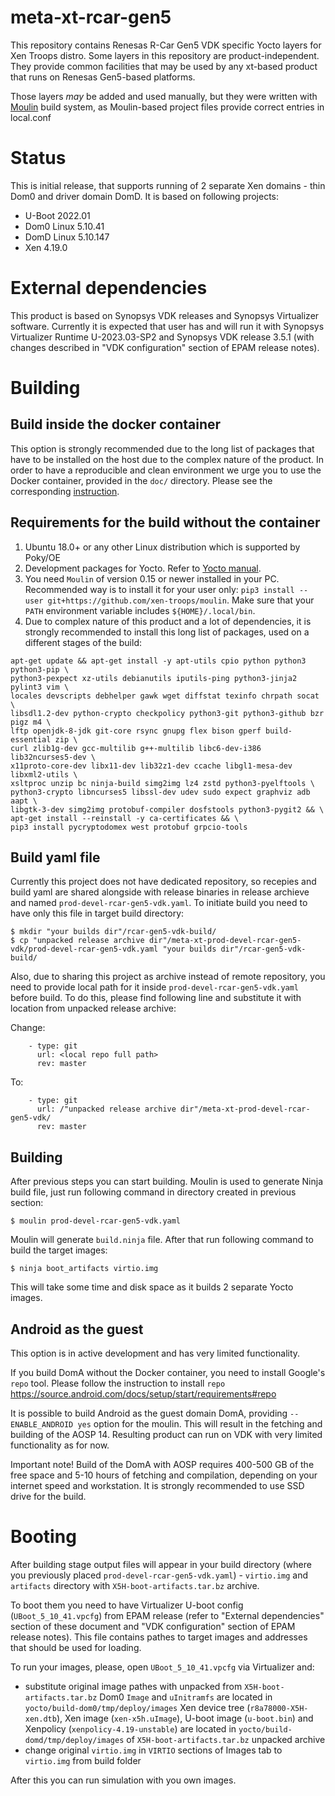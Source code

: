 # meta-xt-rcar-gen5 #

This repository contains Renesas R-Car Gen5 VDK specific Yocto layers for
Xen Troops distro. Some layers in this repository are product-independent.
They provide common facilities that may be used by any xt-based product
that runs on Renesas Gen5-based platforms.

Those layers *may* be added and used manually, but they were written
with [Moulin](https://moulin.readthedocs.io/en/latest/) build system,
as Moulin-based project files provide correct entries in local.conf

# Status

This is initial release, that supports running of 2 separate Xen domains - thin
Dom0 and driver domain DomD. It is based on following projects:
- U-Boot 2022.01
- Dom0 Linux 5.10.41
- DomD Linux 5.10.147
- Xen 4.19.0

# External dependencies

This product is based on Synopsys VDK releases and Synopsys Virtualizer software.
Currently it is expected that user has and will run it with Synopsys Virtualizer
Runtime U-2023.03-SP2 and Synopsys VDK release 3.5.1 (with changes described in
"VDK configuration" section of EPAM release notes).

# Building

## Build inside the docker container

This option is strongly recommended due to the long list of packages that have
to be installed on the host due to the complex nature of the product.
In order to have a reproducible and clean environment we urge you to use the
Docker container, provided in the `doc/` directory.
Please see the corresponding [instruction](doc/Docker.md).

## Requirements for the build without the container

1. Ubuntu 18.0+ or any other Linux distribution which is supported by Poky/OE
2. Development packages for Yocto. Refer to [Yocto
   manual](https://docs.yoctoproject.org/brief-yoctoprojectqs/index.html#build-host-packages).
3. You need `Moulin` of version 0.15 or newer installed in your
   PC. Recommended way is to install it for your user only: `pip3
   install --user git+https://github.com/xen-troops/moulin`. Make sure
   that your `PATH` environment variable includes
   `${HOME}/.local/bin`.
4. Due to complex nature of this product and a lot of dependencies, it is
   strongly recommended to install this long list of packages, used on a
   different stages of the build:
```
apt-get update && apt-get install -y apt-utils cpio python python3 python3-pip \
python3-pexpect xz-utils debianutils iputils-ping python3-jinja2 pylint3 vim \
locales devscripts debhelper gawk wget diffstat texinfo chrpath socat \
libsdl1.2-dev python-crypto checkpolicy python3-git python3-github bzr pigz m4 \
lftp openjdk-8-jdk git-core rsync gnupg flex bison gperf build-essential zip \
curl zlib1g-dev gcc-multilib g++-multilib libc6-dev-i386 lib32ncurses5-dev \
x11proto-core-dev libx11-dev lib32z1-dev ccache libgl1-mesa-dev libxml2-utils \
xsltproc unzip bc ninja-build simg2img lz4 zstd python3-pyelftools \
python3-crypto libncurses5 libssl-dev udev sudo expect graphviz adb aapt \
libgtk-3-dev simg2img protobuf-compiler dosfstools python3-pygit2 && \
apt-get install --reinstall -y ca-certificates && \
pip3 install pycryptodomex west protobuf grpcio-tools
```

## Build yaml file

Currently this project does not have dedicated repository, so recepies and build
yaml are shared alongside with release binaries in release archieve and named
`prod-devel-rcar-gen5-vdk.yaml`. To initiate build you need to have only this
file in target build directory:

```
$ mkdir "your builds dir"/rcar-gen5-vdk-build/
$ cp "unpacked release archive dir"/meta-xt-prod-devel-rcar-gen5-vdk/prod-devel-rcar-gen5-vdk.yaml "your builds dir"/rcar-gen5-vdk-build/
```

Also, due to sharing this project as archive instead of remote repository, you
need to provide local path for it inside `prod-devel-rcar-gen5-vdk.yaml` before
build. To do this, please find following line and substitute it with location
from unpacked release archive:

Change:
```
    - type: git
      url: <local repo full path>
      rev: master
```

To:

```
    - type: git
      url: /"unpacked release archive dir"/meta-xt-prod-devel-rcar-gen5-vdk/
      rev: master
```

## Building

After previous steps you can start building. Moulin is used to generate Ninja build
file, just run following command in directory created in previous section:

```
$ moulin prod-devel-rcar-gen5-vdk.yaml
```

Moulin will generate `build.ninja` file. After that run following command to
build the target images:

```
$ ninja boot_artifacts virtio.img
```

This will take some time and disk space as it builds 2 separate Yocto images.

## Android as the guest

This option is in active development and has very limited functionality.

If you build DomA without the Docker container, you need to install
Google's `repo` tool.
Please follow the instruction to install `repo`
https://source.android.com/docs/setup/start/requirements#repo

It is possible to build Android as the guest domain DomA, providing
`--ENABLE_ANDROID yes` option for the moulin. This will result in the
fetching and building of the AOSP 14. Resulting product can run on VDK
with very limited functionality as for now.

Important note!
Build of the DomA with AOSP requires 400-500 GB of the free space and
5-10 hours of fetching and compilation, depending on your internet speed and
workstation. It is strongly recommended to use SSD drive for the build.

# Booting

After building stage output files will appear in your build directory (where
you previously placed `prod-devel-rcar-gen5-vdk.yaml`) - `virtio.img` and
`artifacts` directory with `X5H-boot-artifacts.tar.bz` archive.

To boot them you need to have Virtualizer U-boot config (`UBoot_5_10_41.vpcfg`)
from EPAM release (refer to "External dependencies" section of these document
and "VDK configuration" section of EPAM release notes). This file contains
pathes to target images and addresses that should be used for loading.

To run your images, please, open `UBoot_5_10_41.vpcfg` via Virtualizer and:
- substitute original image pathes with unpacked from `X5H-boot-artifacts.tar.bz`
  Dom0 `Image` and `uInitramfs` are located in `yocto/build-dom0/tmp/deploy/images`
  Xen device tree (`r8a78000-X5H-xen.dtb`), Xen image (`xen-x5h.uImage`),
  U-boot image (`u-boot.bin`) and Xenpolicy (`xenpolicy-4.19-unstable`) are
  located in `yocto/build-domd/tmp/deploy/images` of `X5H-boot-artifacts.tar.bz`
  unpacked archive
- change original `virtio.img` in `VIRTIO` sections of Images tab to `virtio.img`
  from build folder

After this you can run simulation with you own images.